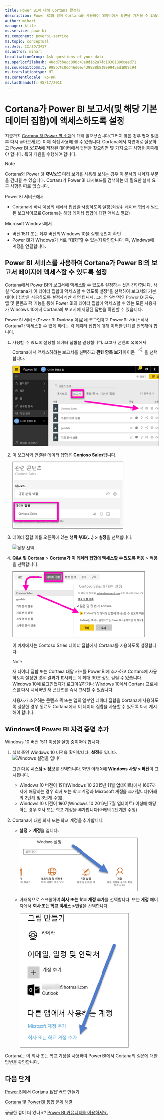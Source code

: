 ```yaml
---
title: Power BI에 대해 Cortana 활성화
description: Power BI와 함께 Cortana를 사용하여 데이터에서 답변을 가져올 수 있습니다. 각 Power BI 데이터 집합에 대해 Cortana를 활성화한 다음 Cortana가 Windows 장치에서 데이터 집합에 액세스할 수 있도록 설정합니다.
author: mihart
manager: kfile
ms.service: powerbi
ms.component: powerbi-service
ms.topic: conceptual
ms.date: 12/20/2017
ms.author: mihart
LocalizationGroup: Ask questions of your data
ms.openlocfilehash: 40dd75becc890c48e8d1b2a7dc10381896ceed71
ms.sourcegitcommit: 998b79c0dd46d0e5439888b83999945ed1809c94
ms.translationtype: HT
ms.contentlocale: ko-KR
ms.lasthandoff: 05/17/2018
---
```

# <a name="enable-cortana-to-access-power-bi-reports-and-their-underlying-datasets"></a>Cortana가 Power BI 보고서(및 해당 기본 데이터 집합)에 액세스하도록 설정
지금까지 [Cortana 및 Power BI 소개](service-cortana-intro.md)에 대해 읽으셨습니다(그러지 않은 경우 먼저 읽은 후 다시 돌아오세요). 이제 직접 사용해 볼 수 있습니다.  Cortana에서 자연어로 질문하고 Power BI ***보고서***에 저장된 데이터에서 답변을 찾으려면 몇 가지 요구 사항을 충족해야 합니다. 특히 다음을 수행해야 합니다.

> [!NOTE]
> Cortana와 Power BI ***대시보드*** 미리 보기를 사용해 보려는 경우 이 문서의 나머지 부분을 건너뛸 수 있습니다. Cortana가 Power BI 대시보드를 검색하는 데 필요한 설치 요구 사항은 따로 없습니다.
> 
> 

Power BI 서비스에서

* Cortana에 하나 이상의 데이터 집합을 사용하도록 설정(최상위 데이터 집합에 빌드된 보고서이므로 Cortana는 해당 데이터 집합에 대한 액세스 필요)

Microsoft Windows에서

* 버전 1511 또는 이후 버전의 Windows 10을 실행 중인지 확인
* Power BI가 Windows가 서로 “대화”할 수 있는지 확인합니다. 즉, Windows에 계정을 연결합니다.

## <a name="use-power-bi-service-to-enable-cortana-to-access-report-pages-in-power-bi"></a>Power BI 서비스를 사용하여 Cortana가 Power BI의 보고서 페이지에 액세스할 수 있도록 설정
Cortana에서 Power BI의 보고서에 액세스할 수 있도록 설정하는 것은 간단합니다.  사실 “Cortana가 이 데이터 집합에 액세스할 수 있도록 설정”을 선택하여 보고서의 기본 데이터 집합을 사용하도록 설정하기만 하면 됩니다. 그러면 일반적인 Power BI 공유, 앱 및 콘텐츠 팩 기능을 통해 Power BI의 데이터 집합에 액세스할 수 있는 모든 사용자가 Windows 10에서 Cortana의 보고서에 저장된 답변을 확인할 수 있습니다.

Power BI 서비스(Power BI Desktop 아님)에 로그인하고 Power BI 서비스에서 Cortana가 액세스할 수 있게 하려는 각 데이터 집합에 대해 이러한 단계를 반복해야 합니다.

1. 사용할 수 있도록 설정할 데이터 집합을 결정합니다. 보고서 콘텐츠 목록에서 Cortana에서 액세스하려는 보고서를 선택하고 **관련 항목 보기** 아이콘 ![](media/service-cortana-enable/power-bi-cortana-view-related-icon.png)을 선택합니다.
   
    ![관련 콘텐츠 보기](media/service-cortana-enable/power-bi-view-related.png)
2. 이 보고서와 연결된 데이터 집합은 **Contoso Sales**입니다.
   
    ![Contoso Sales 데이터 집합](media/service-cortana-enable/power-bi-identify-dataset.png)
3. 데이터 집합 이름 오른쪽에 있는 **생략 부호(...) > 설정**을 선택합니다.  
   
    ![설정 선택](media/service-cortana-enable/power-bi-settings-cortana.png)
4. **Q&A 및 Cortana** > **Cortana가 이 데이터 집합에 액세스할 수 있도록 허용** > **적용**을 선택합니다.
   
   ![Cortana 액세스 데이터 집합](media/service-cortana-enable/power-bi-cortana-enable-new.png)
   
   이 예제에서는 Contoso Sales 데이터 집합에서 Cortana를 사용하도록 설정합니다.
   
   > [!NOTE]
   > 새 데이터 집합 또는 Cortana 대답 카드를 Power BI에 추가하고 Cortana에 사용하도록 설정한 경우 결과가 표시되는 데 최대 30분 정도 걸릴 수 있습니다. Windows 10에 로그인했다가 로그아웃하거나 Windows 10에서 Cortana 프로세스를 다시 시작하면 새 콘텐츠를 즉시 표시할 수 있습니다.
   > 
   > 사용자가 소유하는 콘텐츠 팩 또는 앱의 일부인 데이터 집합을 Cortana에 사용하도록 설정한 경우 동료도 Cortana에서 이 데이터 집합을 사용할 수 있도록 다시 게시해야 합니다.
   > 
   > 

## <a name="add-your-power-bi-credentials-to-windows"></a>Windows에 Power BI 자격 증명 추가
Windows 10 버전 1511 이상을 실행 중이어야 합니다.

1. 실행 중인 Windows 10 버전을 확인합니다. **설정**을 엽니다.
    ![Windows 설정을 엽니다](media/service-cortana-enable/power-bi-cortana-windows.png)

    그런 다음 **시스템 > 정보**를 선택합니다. 화면 아래쪽에 **Windows 사양 > 버전**이 표시됩니다.

   * Windows 10 버전이 1511(Windows 10 2015년 11월 업데이트)에서 1607까지에 해당하는 경우 회사 또는 학교 계정과 Microsoft 계정을 추가합니다(아래의 2단계 및 3단계 수행).
   * Windows 10 버전이 1607(Windows 10 2016년 7월 업데이트) 이상에 해당하는 경우 회사 또는 학교 계정을 추가합니다(아래의 2단계만 수행).
1. Cortana에 대한 회사 또는 학교 계정을 추가합니다.
   
   * **설정** > **계정**을 엽니다.
     
       ![설정 - 계정](media/service-cortana-enable/power-bi-windows-accounts.png)
   * 아래쪽으로 스크롤하여 **회사 또는 학교 계정 추가**를 선택합니다. 또는 **계정** 페이지에서 **회사 또는 학교 액세스 >연결**을 선택합니다.
     
     ![회사 계정 추가](media/service-cortana-enable/power-bi-add-work-account2.png)

Cortana는 이 회사 또는 학교 계정을 사용하여 Power BI에서 Cortana의 질문에 대한 답변을 확인합니다.

## <a name="next-steps"></a>다음 단계
[Power BI](service-cortana-answer-cards.md)에서 Cortana *답변 카드* 만들기

[Cortana 및 Power BI 통합 문제 해결](service-cortana-troubleshoot.md)

궁금한 점이 더 있나요? [Power BI 커뮤니티를 이용하세요.](http://community.powerbi.com/)

